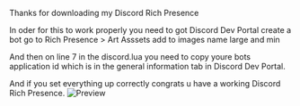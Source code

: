 Thanks for downloading my Discord Rich Presence

In oder for this to work properly you need to got Discord Dev Portal create a bot go to Rich Presence > Art Asssets add to images name large and min

And then on line 7 in the discord.lua you need to copy youre bots application id which is in the general information tab in Discord Dev Portal. 

And if you set everything up correctly congrats u have a working Discord Rich Presence.
![Preview](https://github.com/rexdevlabs/Discord-Rich-Presence/assets/130521460/100885f6-ee1e-4f27-bd15-70a3dcb5d53d)
